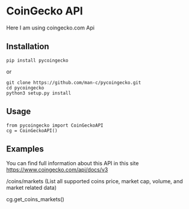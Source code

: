 # CoinGecko API
Here I am using coingecko.com Api



<h2>Installation</h2>

```
pip install pycoingecko
```

or

```
git clone https://github.com/man-c/pycoingecko.git
cd pycoingecko
python3 setup.py install
```

<h2>Usage </h2>

```
from pycoingecko import CoinGeckoAPI
cg = CoinGeckoAPI()
```

<h2>Examples</h2>

You can find full information about this API in this site https://www.coingecko.com/api/docs/v3

/coins/markets (List all supported coins price, market cap, volume, and market related data)

cg.get_coins_markets()

